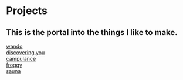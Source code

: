 # Projects

## This is the portal into the things I like to make.

<div class="portfolio-grid">
    <a href="/site/wando" class="portfolio-item"><div></div>wando</a>
    <a href="/site/discoveringyou" class="portfolio-item"><div></div>discovering you</a>
    <a href="/site/campulance" class="portfolio-item"><div></div>campulance</a>
    <a href="/site/froggy" class="portfolio-item"><div></div>froggy</a>
    <a href="/site/sauna2021" class="portfolio-item"><div></div>sauna</a>
    <!-- <a class="portfolio-item">test</a>
    <a class="portfolio-item">test</a>
    <a class="portfolio-item">test</a>
    <a class="portfolio-item">test</a>
    <a class="portfolio-item">test</a> -->

</div>